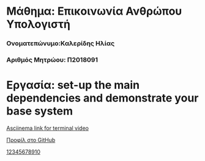 <h1>Μάθημα: Επικοινωνία Ανθρώπου Υπολογιστή</h1> 

<h3>Ονοματεπώνυμο:Καλερίδης Ηλίας</h3>
  
<h3>Αριθμός Μητρώου: Π2018091</h3>

<h1>Εργασία: set-up the main dependencies and demonstrate your base system</h1>

<a href="https://asciinema.org/a/275596">Asciinema link for terminal video 
  
<a href="https://github.com/elias2500">Προφίλ στο GitHub

12345678910